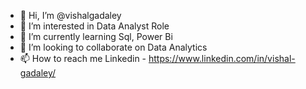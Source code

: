 - 👋 Hi, I’m @vishalgadaley
- 👀 I’m interested in Data Analyst Role
- 🌱 I’m currently learning Sql, Power Bi
- 💞️ I’m looking to collaborate on Data Analytics
- 📫 How to reach me Linkedin - https://www.linkedin.com/in/vishal-gadaley/

<!---
vishalgadaley/vishalgadaley is a ✨ special ✨ repository because its `README.md` (this file) appears on your GitHub profile.
You can click the Preview link to take a look at your changes.
--->
